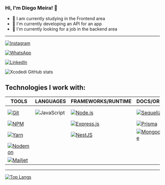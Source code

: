 ### Hi, I'm Diego Meira! 👋

- 👾 I am currently studying in the Frontend area
- 👾 I'm currently developing an API for an app
- 👾 I'm currently looking for a job in the backend area

---

[![Instagram](https://img.shields.io/badge/Instagram-E4405F?style=for-the-badge&logo=instagram&logoColor=white)](https://www.instagram.com/diegomeiraaa/)

[![WhatsApp](https://img.shields.io/badge/WhatsApp-25D366?style=for-the-badge&logo=whatsapp&logoColor=white)](https://api.whatsapp.com/send?phone=5554999914553)

[![LinkedIn](https://img.shields.io/badge/LinkedIn-0077B5?style=for-the-badge&logo=linkedin&logoColor=white)](https://www.linkedin.com/in/diego-meira-1a062521a)

![Xcodedi GitHub stats](https://github-readme-stats.vercel.app/api?username=xcodedi&show_icons=true&theme=tokyonight)

## Technologies I work with:

| TOOLS                                                                                                                               | LANGUAGES                                                                                                         | FRAMEWORKS/RUNTIME                                                                                                             | DOCS/ORM                                                                                                                                | DATABASE/TOOL                                                                                                                                   | DEPLOY                                                                                                                          |
| ----------------------------------------------------------------------------------------------------------------------------------- | ----------------------------------------------------------------------------------------------------------------- | ------------------------------------------------------------------------------------------------------------------------------ | --------------------------------------------------------------------------------------------------------------------------------------- | ----------------------------------------------------------------------------------------------------------------------------------------------- | ------------------------------------------------------------------------------------------------------------------------------- |
| [![Git](https://img.shields.io/badge/Git-E44C30?style=for-the-badge&logo=git&logoColor=white)](https://git-scm.com)                 | ![JavaScript](https://img.shields.io/badge/JavaScript-F7DF1E?style=for-the-badge&logo=javascript&logoColor=black) | [![Node.js](https://img.shields.io/badge/Node.js-43853D?style=for-the-badge&logo=node.js&logoColor=white)](https://nodejs.org) | [![Sequelize](https://img.shields.io/badge/Sequelize-007ACC?style=for-the-badge&logo=sequelize&logoColor=white)](https://sequelize.org) | [![Docker](https://img.shields.io/badge/Docker-2496ED?style=for-the-badge&logo=docker&logoColor=white)](https://www.docker.com)                 | [![Heroku](https://img.shields.io/badge/Heroku-430098?style=for-the-badge&logo=heroku&logoColor=white)](https://www.heroku.com) |
| [![NPM](https://img.shields.io/badge/npm-CB3837?style=for-the-badge&logo=npm&logoColor=white)](https://www.npmjs.com)               |                                                                                                                   | [![Express.js](https://img.shields.io/badge/Express.js-404D59?style=for-the-badge)](https://expressjs.com)                     | [![Prisma](https://img.shields.io/badge/Prisma-2D3748?style=for-the-badge&logo=prisma&logoColor=white)](https://www.prisma.io)          | [![PostgreSQL](https://img.shields.io/badge/PostgreSQL-316192?style=for-the-badge&logo=postgresql&logoColor=white)](https://www.postgresql.org) | [![AWS](https://img.shields.io/badge/AWS-232F3E?style=for-the-badge&logo=amazonaws&logoColor=white)](https://aws.amazon.com)    |
| [![Yarn](https://img.shields.io/badge/Yarn-3C4D9D?style=for-the-badge&logo=yarn&logoColor=white)](https://yarnpkg.com)              |                                                                                                                   | [![NestJS](https://img.shields.io/badge/NestJS-EE0088?style=for-the-badge&logo=nestjs&logoColor=white)](https://nestjs.com)    | [![Mongoose](https://img.shields.io/badge/Mongoose-880000?style=for-the-badge&logo=mongoose&logoColor=white)](https://mongoosejs.com)   | [![MongoDB](https://img.shields.io/badge/MongoDB-4EA94B?style=for-the-badge&logo=mongodb&logoColor=white)](https://www.mongodb.com)             | [![Railway](https://img.shields.io/badge/Railway-000000?style=for-the-badge&logo=railway&logoColor=white)](https://railway.app) |
| [![Nodemon](https://img.shields.io/badge/Nodemon-gren?style=for-the-badge&logo=nodemon&logoColor=white)](https://nodemon.io)        |                                                                                                                   |                                                                                                                                |                                                                                                                                         | [![Insomnia](https://img.shields.io/badge/Insomnia-5849BE?style=for-the-badge&logo=insomnia&logoColor=white)](https://insomnia.rest)            |                                                                                                                                 |
| [![Mailjet](https://img.shields.io/badge/Mailjet-8A2BE2?style=for-the-badge&logo=mailjet&logoColor=white)](https://www.mailjet.com) |

---

[![Top Langs](https://github-readme-stats.vercel.app/api/top-langs/?username=xcodedi&layout=donut-vertical)](https://github.com/xcodedi/github-readme-stats)
